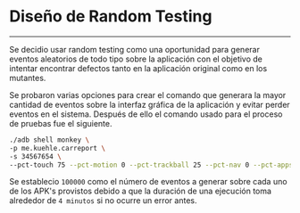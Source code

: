 # Diseño de Random Testing

---

Se decidio usar random testing como una oportunidad para generar eventos aleatorios de todo tipo sobre la aplicación con el objetivo de intentar encontrar defectos tanto en la aplicación original como en los mutantes.

Se probaron varias opciones para crear el comando que generara la mayor cantidad de eventos sobre la interfaz gráfica de la aplicación y evitar perder eventos en el sistema. Después de ello el comando usado para el proceso de pruebas fue el siguiente.

```bash
./adb shell monkey \
-p me.kuehle.carreport \
-s 34567654 \
--pct-touch 75 --pct-motion 0 --pct-trackball 25 --pct-nav 0 --pct-appswitch 0 --pct-anyevent 0 --pct-majornav 0 --pct-syskeys 0 -v --ignore-crashes 100000 > /Users/diegoprietotorres/Documents/programs/MISO-4208-Parcial2/random.out
```

Se establecio `100000` como el número de eventos a generar sobre cada uno de los APK's provistos debido a que la duración de una ejecución toma alrededor de `4 minutos` si no ocurre un error antes.